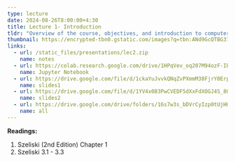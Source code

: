 ```yaml
---
type: lecture
date: 2024-08-26T8:00:00+4:30
title: Lecture 1- Introduction
tldr: "Overview of the course, objectives, and introduction to computer vision."
thumbnail: https://encrypted-tbn0.gstatic.com/images?q=tbn:ANd9GcQTBG37f5M421NHSJZDs_w8jClFBItGN5YvUg&s
links:
  - url: /static_files/presentations/lec2.zip
    name: notes
  - url: https://colab.research.google.com/drive/1HPqVev_oq207M94ozF-IbKXmnUNnzKXF?usp=sharing
    name: Jupyter Notebook
  - url: https://drive.google.com/file/d/1ckaYuJvvkQNqZvPXmmM38FjrY0ErppNQ/view?usp=drive_link
    name: slides1
  - url: https://drive.google.com/file/d/1YV4x0B3PwCVEDF5dXxFdXOGJ4S_8OGyX/view?usp=drive_link
    name: slides2
  - url: https://drive.google.com/drive/folders/16s7w3s_bDVrCyIzp0tUjHHcDIg_wGGBM?usp=drive_link
    name: all
---
```


**Readings:**
1. Szeliski (2nd Edition) Chapter 1
2. 	Szeliski 3.1 - 3.3